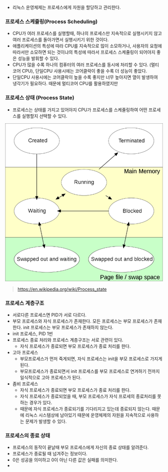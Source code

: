 - 리눅스 운영체제는 프로세스에게 자원을 할당하고 관리한다.

### 프로세스 스케쥴링(Process Scheduling)
- CPU가 여러 프로세스를 실행할때, 하나의 프로세스만 지속적으로 실행시키지 않고 여러 프로세스를 돌아가면서 실행시키기 위한 것이다.
- 애플리케이션의 특성에 따라 CPU를 지속적으로 많이 소모하거나, 사용자의 요청에 따라서만 소모하면 되는 것이냐의 특성에 따라서 프로세스 스케쥴링이 되어야지 좋은 성능을 발휘할 수 있다.
- CPU가 많을 수록 하나의 컴퓨터의 여러 프로세스를 동시에 처리할 수 있다. (멀티코어 CPU), 단일CPU 사용시에는 코어클락이 좋을 수록 더 성능이 좋았다.
- 단일CPU 사용시에는 코어클락이 높을 수록 좋지만 너무 높아지면 열이 발생하여 냉각기가 필요하다. 때문에 멀티코어 CPU를 활용하였지만

### 프로세스 상태 (Process State)
- 프로세스는 상태를 가지고 있어야지 CPU가 프로세스를 스케쥴링하여 어떤 프로세스를 실행할지 선택할 수 있다. 

![](./img/process_state.png)
> https://en.wikipedia.org/wiki/Process_state

### 프로세스 계층구조
- 서로다른 프로세스면 PID가 서로 다르다.
- 부모 프로세스와 자식 프로세스가 존재한다. 모든 프로세스는 부모 프로세스가 존재한다. init 프로세스는 부모 프로세스가 존재하지 않는다.
- init 프로세스, PID 1번
- 프로세스 종료 처리와 프로세스 계층구조는 서로 관련이 있다.
  - 자식 프로세스가 종료되면 부모 프로세스가 종료 처리를 한다.
- 고아 프로세스
  - 부모프로세스가 먼저 죽게되면, 자식 프로세스는 init을 부모 프로세스로 가지게 된다.
  - 부모프로세스가 종료되면서 init 프로세스를 부모 프로세스로 연겨하기 전까지 일식적으로 고아 프로세스가 된다.
- 좀비 프로세스
  - 자식 프로세스가 종료되면 부모 프로세스가 종료 처리를 한다.
  - 자식 프로세스가 종료되었을 때, 부모 프로세스가 자식 프로세의 종료처리를 못하는 경우가 있다.
  - 때문에 자식 프로세스가 종료되기를 기다리지고 있는데 종료되지 않는다. 때문에 리눅스 시스템상에 남아있기 때문에 운영체제의 자원을 지속적으로 사용하는 문제가 발생할 수 있다.

### 프로세스의 종료 상태
- 프로세스의 동작이 끝날때 부모 프로세스에게 자신의 종료 상태를 알려준다.
- 프로세스가 종료될 때 넘겨주는 정보이다.
- 0은 성공을 의미하고 0이 아닌 다른 값은 실패를 의미한다.
- 